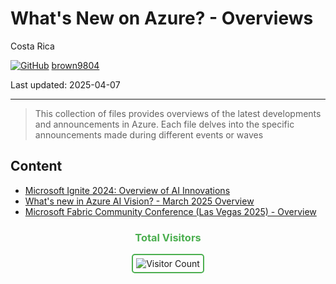 # What's New on Azure? - Overviews 

Costa Rica

[![GitHub](https://img.shields.io/badge/--181717?logo=github&logoColor=ffffff)](https://github.com/)
[brown9804](https://github.com/brown9804)

Last updated: 2025-04-07

------------------------------------------

> This collection of files provides overviews of the latest developments and announcements in Azure. Each file delves into the specific announcements made during different events or waves

## Content 

- [Microsoft Ignite 2024: Overview of AI Innovations](./0_IgniteNews_2024.md)
- [​What's new in Azure AI Vision?​ - March 2025 Overview](./1_AIvisionMarch2025.md)
- [Microsoft Fabric Community Conference (Las Vegas 2025) - Overview](./2_FabricConfVegas2025.md)

<div align="center">
  <h3 style="color: #4CAF50;">Total Visitors</h3>
  <img src="https://profile-counter.glitch.me/brown9804/count.svg" alt="Visitor Count" style="border: 2px solid #4CAF50; border-radius: 5px; padding: 5px;"/>
</div>
